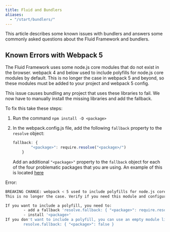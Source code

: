 ```yaml
---
title: Fluid and Bundlers
aliases:
  - "/start/bundlers/"
---
```


This article describes some known issues with bundlers and answers some commonly asked questions about the Fluid
Framework and bundlers.

## Known Errors with Webpack 5
The Fluid Framework uses some node.js core modules that do not exist in the browser. webpack 4 and below used to include polyfills for node.js core modules by default. This is no longer the case in webpack 5 and beyond, so these modules must be added to your project and webpack 5 config.

This issue causes bundling any project that uses these libraries to fail. We now have to manually install the missing libraries and add the fallback.

To fix this take these steps:

1. Run the command `npm install -D <package>`
2. In the webpack.config.js file, add the following `fallback` property to the `resolve` object:

    ```javascript
    fallback: {
            "<package>": require.resolve("<package>/")
        }
    ```

    Add an additional `"<package>"` property to the `fallback` object for each of the four problematic packages that you are using. An example of this is located [here](https://github.com/microsoft/FluidFramework/blob/a4c38234a920abe9b54b1c26a14c0a8e430cd3fa/packages/tools/webpack-fluid-loader/webpack.config.js#L37)

Error:
```bash
BREAKING CHANGE: webpack < 5 used to include polyfills for node.js core modules by default.
This is no longer the case. Verify if you need this module and configure a polyfill for it.

If you want to include a polyfill, you need to:
        - add a fallback 'resolve.fallback: { "<package>": require.resolve("<package>/") }'
        - install '<package>'
If you don't want to include a polyfill, you can use an empty module like this:
        resolve.fallback: { "<package>": false }
```
